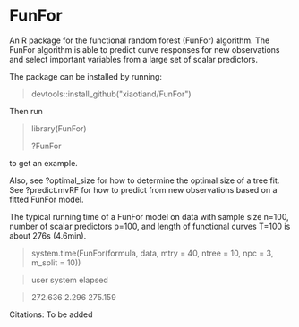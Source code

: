 # FunFor

An R package for the functional random forest (FunFor) algorithm. The FunFor algorithm is able to predict curve responses for new observations and select important variables from a large set of scalar predictors.

The package can be installed by running:

> devtools::install_github("xiaotiand/FunFor")

Then run 

> library(FunFor)
> 
> ?FunFor

to get an example.

Also, see ?optimal_size for how to determine the optimal size of a tree fit. See ?predict.mvRF for how to predict from new observations based on a fitted FunFor model.

The typical running time of a FunFor model on data with sample size n=100, number of scalar predictors p=100, and length of functional curves T=100 is about 276s (4.6min).

> system.time(FunFor(formula, data, mtry = 40, ntree = 10, npc = 3, m_split = 10))

> user  system elapsed 

> 272.636   2.296 275.159

Citations:
To be added

